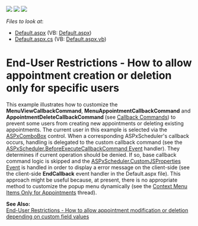 <!-- default badges list -->
![](https://img.shields.io/endpoint?url=https://codecentral.devexpress.com/api/v1/VersionRange/134574076/10.1.12%2B)
[![](https://img.shields.io/badge/Open_in_DevExpress_Support_Center-FF7200?style=flat-square&logo=DevExpress&logoColor=white)](https://supportcenter.devexpress.com/ticket/details/E3499)
[![](https://img.shields.io/badge/📖_How_to_use_DevExpress_Examples-e9f6fc?style=flat-square)](https://docs.devexpress.com/GeneralInformation/403183)
<!-- default badges end -->
<!-- default file list -->
*Files to look at*:

* [Default.aspx](./CS/WebSite/Default.aspx) (VB: [Default.aspx](./VB/WebSite/Default.aspx))
* [Default.aspx.cs](./CS/WebSite/Default.aspx.cs) (VB: [Default.aspx.vb](./VB/WebSite/Default.aspx.vb))
<!-- default file list end -->
# End-User Restrictions - How to allow appointment creation or deletion only for specific users


<p>This example illustrates how to customize the <strong>MenuViewCallbackCommand</strong>, <strong>MenuAppointmentCallbackCommand</strong> and <strong>AppointmentDeleteCallbackCommand </strong>(see <a href="http://documentation.devexpress.com/#AspNet/CustomDocument5462"><u>Callback Commands</u></a>) to prevent some users from creating new appointments or deleting existing appointments. The current user in this example is selected via the <a href="http://documentation.devexpress.com/#AspNet/clsDevExpressWebASPxEditorsASPxComboBoxtopic"><u>ASPxComboBox</u></a> control. When a corresponding ASPxScheduler's callback occurs, handling is delegated to the custom callback command (see the <a href="http://documentation.devexpress.com/#AspNet/DevExpressWebASPxSchedulerASPxScheduler_BeforeExecuteCallbackCommandtopic"><u>ASPxScheduler.BeforeExecuteCallbackCommand Event</u></a> handler). They determines if current operation should be denied. If so, base callback command logic is skipped and the <a href="http://documentation.devexpress.com/#AspNet/DevExpressWebASPxSchedulerASPxScheduler_CustomJSPropertiestopic"><u>ASPxScheduler.CustomJSProperties Event</u></a> is handled in order to display a error message on the client-side (see the client-side <strong>EndCallback</strong> event handler in the Default.aspx file). This approach might be useful because, at present, there is no appropriate method to customize the popup menu dynamically (see the <a href="https://www.devexpress.com/Support/Center/p/Q346765">Context Menu Items Only for Appointments</a> thread).</p><p><strong>See Also:</strong><br />
<a href="https://www.devexpress.com/Support/Center/p/E3790">End-User Restrictions - How to allow appointment modification or deletion depending on custom field values</a></p>

<br/>


